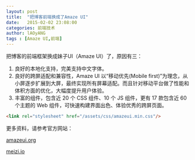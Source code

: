 ```yaml
---
layout: post
title:  "把博客前端换成了Amaze UI"
date:   2015-02-02 23:08:00
categories: 前端技术
author: lAOyANG
tags : [Amaze UI,前端]
---
```


把博客的前端框架换成妹子UI（Amaze UI）了，原因有三：

 1. 良好的本地化支持，完美支持中文字体。
 2. 良好的跨屏适配和兼容性，Amaze UI 以“移动优先(Mobile first)”为理念，从小屏逐步扩展到大屏，最终实现所有屏幕适配。而且针对移动平台做了性能和体积方面的优化，大幅度提升用户体验。
 3. 丰富的组件，包含近 20 个 CSS 组件、10 个 JS 组件，更有 17 款包含近 60 个主题的 Web 组件，可快速构建界面出色、体验优秀的跨屏页面。

<!-- more -->

```html
<link rel="stylesheet" href="/assets/css/amazeui.min.css"/>
```

更多资料，请参考官方网站：

[amazeui.org](http://amazeui.org)

[meizi.io](http://meizi.io)
